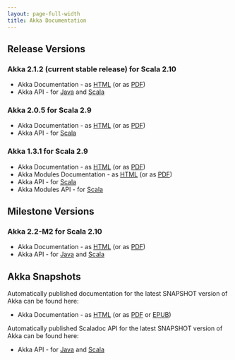 ```yaml
---
layout: page-full-width
title: Akka Documentation
---
```


## Release Versions

### Akka 2.1.2 (current stable release) for Scala 2.10

* Akka Documentation - as [HTML](http://doc.akka.io/docs/akka/2.1.2) (or as [PDF](http://doc.akka.io/docs/akka/2.1.2/Akka.pdf))
* Akka API - for [Java](http://doc.akka.io/japi/akka/2.1.2/) and [Scala](http://doc.akka.io/api/akka/2.1.2/)

### Akka 2.0.5 for Scala 2.9

* Akka Documentation - as [HTML](http://doc.akka.io/docs/akka/2.0.5) (or as [PDF](http://doc.akka.io/docs/akka/2.0.5/Akka.pdf))
* Akka API - for [Scala](http://doc.akka.io/api/akka/2.0.5)


### Akka 1.3.1 for Scala 2.9

* Akka Documentation - as [HTML](http://doc.akka.io/docs/akka/1.3.1) (or as [PDF](http://doc.akka.io/docs/akka/1.3.1/Akka.pdf))
* Akka Modules Documentation - as [HTML](http://doc.akka.io/docs/akka-modules/1.3.1) (or as [PDF](http://doc.akka.io/docs/akka-modules/1.3.1/AkkaModules.pdf))
* Akka API - for [Scala](http://doc.akka.io/api/akka/1.3.1)
* Akka Modules API - for [Scala](http://doc.akka.io/api/akka-modules/1.3.1)


## Milestone Versions

### Akka 2.2-M2 for Scala 2.10

* Akka Documentation - as [HTML](http://doc.akka.io/docs/akka/2.2-M2) (or as [PDF](http://doc.akka.io/docs/akka/2.2-M2/Akka.pdf))
* Akka API - for  [Java](http://doc.akka.io/japi/akka/2.2-M2/) and [Scala](http://doc.akka.io/api/akka/2.2-M2/)

## Akka Snapshots

Automatically published documentation for the latest SNAPSHOT version of Akka can be found here:

* Akka Documentation - as [HTML](http://doc.akka.io/docs/akka/snapshot/) (or as [PDF](http://doc.akka.io/docs/akka/snapshot/Akka.pdf) or [EPUB](http://doc.akka.io/docs/akka/snapshot/Akka.epub))

Automatically published Scaladoc API for the latest SNAPSHOT version of Akka can be found here:

* Akka API - for [Java](http://doc.akka.io/japi/akka/snapshot/) and [Scala](http://doc.akka.io/api/akka/snapshot/)
